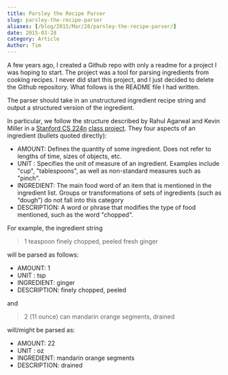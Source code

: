 ```yaml
---
title: Parsley the Recipe Parser
slug: parsley-the-recipe-parser
aliases: [/blog/2015/Mar/28/parsley-the-recipe-parser/]
date: 2015-03-28
category: Article
Author: Tim
---
```


A few years ago, I created a Github repo with only a readme for a project I was hoping to start. The project was a tool for parsing ingredients from cooking recipes. I never did start this project, and I just decided to delete the Github repository. What follows is the README file I had written.

The parser should take in an unstructured ingredient recipe string and output a structured version of the ingredient.

In particular, we follow the structure described by Rahul Agarwal and Kevin Miller in a [Stanford CS 224n](http://class.stanford.edu/cs224n/Fall2012) [class project](http://nlp.stanford.edu/courses/cs224n/2011/reports/rahul1-kjmiller.pdf).
They four aspects of an ingredient (bullets quoted directly):
* AMOUNT: Defines the quantity of some ingredient. Does not refer to lengths of time, sizes of
objects, etc.
* UNIT : Specifies the unit of measure of an ingredient. Examples include "cup", "tablespoons", as
well as non-standard measures such as "pinch".
* INGREDIENT: The main food word of an item that is mentioned in the ingredient list. Groups or
transformations of sets of ingredients (such as “dough”) do not fall into this category
* DESCRIPTION: A word or phrase that modifies the type of food mentioned, such as the word
"chopped".

For example, the ingredient string

> 1 teaspoon finely chopped, peeled fresh ginger

will be parsed as follows:

* AMOUNT: 1
* UNIT : tsp
* INGREDIENT: ginger
* DESCRIPTION: finely chopped, peeled

and

> 2 (11 ounce) can mandarin orange segments, drained

will/might be parsed as:

* AMOUNT: 22
* UNIT : oz
* INGREDIENT: mandarin orange segments
* DESCRIPTION: drained
